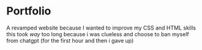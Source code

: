 # Portfolio
A revamped website because I wanted to improve my CSS and HTML skills
this took _way_ too long because i was clueless and choose to ban myself from chatgpt (for the first hour and then i gave up)